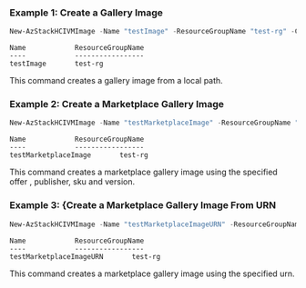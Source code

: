 ### Example 1: Create a  Gallery Image 
```powershell
New-AzStackHCIVMImage -Name "testImage" -ResourceGroupName "test-rg" -CustomLocationId "/subscriptions/{subscriptionID}/resourcegroups/{resourceGroupName}/providers/microsoft.extendedlocation/customlocations/{customLocationName}" -ImagePath "C:\ClusterStorage\Volume1\Ubunut.vhdx" -OSType "Linux" -Location "eastus" 
```
```output
Name            ResourceGroupName
----            -----------------
testImage       test-rg
```
This command creates a gallery image from a local path. 

### Example 2:  Create a Marketplace Gallery Image 
```powershell
New-AzStackHCIVMImage -Name "testMarketplaceImage" -ResourceGroupName "test-rg" -CustomLocationId "/subscriptions/{subscriptionID}/resourcegroups/{resourceGroupName}/providers/microsoft.extendedlocation/customlocations/{customLocationName}"  -Location "eastus" -Offer "windowsserver" -Publisher "MicrosoftWindowsServer" -Sku "2022-Datacenter" -Version "latest" -OSType "Windows"
```
```output
Name            ResourceGroupName
----            -----------------
testMarketplaceImage       test-rg
```
This command creates a marketplace gallery image using the specified offer , publisher, sku and version. 

### Example 3: {Create a  Marketplace Gallery Image From URN 
```powershell
New-AzStackHCIVMImage -Name "testMarketplaceImageURN" -ResourceGroupName "test-rg" -CustomLocationId "/subscriptions/{subscriptionID}/resourcegroups/{resourceGroupName}/providers/microsoft.extendedlocation/customlocations/{customLocationName}"  -Location "eastus" -URN  "microsoftwindowsserver:windowsserver:2022-datacenter:latest" -OSType "Windows"
```
```output
Name            ResourceGroupName
----            -----------------
testMarketplaceImageURN       test-rg
```
This command creates a marketplace gallery image using the specified urn. 

